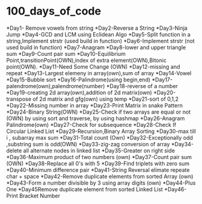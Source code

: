 # 100_days_of_code
*Day1- Remove vowels from string
*Day2-Reverse a String
*Day3-Ninja Jump 
*Day4-GCD and LCM using Eclidean Algo
*Day5-Split function in a string,Implement strstr (used build in function)
*Day6-Implement strstr (not used build in function)
*Day7-Anagram
*Day8-lower and upper triangle sum
*Day9-Count pair sum
*Day10-Equilibrium Point,transitionPoint(OWN),index of extra element(OWN),Bitonic point(OWN).
*Day11-Need Some Change (OWN)
*Day12-missing and repeat 
*Day13-Largest elemeny in array(own),sum of array
*Day14-Vowel
*Day15-Bubble sort
*Day16-Palindrome(using begin,end)
*Day17-palendrome(own),palendrome(number)
*Day18-reverse of a number
*Day19-creating 2d array(own),addition of 2d matrix(own)
*Day20-transpose of 2d matrix and gfg(own) using temp
*Day21-sort of 0,1,2
*Day22-Missing number in array
*Day23-Print Matrix in snake Pattern 
*Day24-Binary String(OWN)
*Day25-Check if two arrays are equal or not (OWN) by using sort and traverse, by using hashmap
*Day26-Anagram Palindrome(own)
*Day27-Check for subsequence 
*Day28-Check If Circular Linked List 
*Day29-Recursion,Binary Array Sorting 
*Day30-max till i , subarray max sum
*Day31-Total count (Own)
*Day32-Exceptionally odd ,substring sum is odd(OWN)
*Day33-zig-zag conversion of array
*Day34-delete all alternate nodes  in linked list 
*Day35-Greater on right side 
*Day36-Maximum product of two numbers (own)
*Day37-Count pair sum (OWN)
*Day38-Replace all 0's with 5 
*Day39-Find triplets with zero sum 
*Day40-Minimum difference pair 
*Day41-String Reversal elimate repeate char + space
*Day42-Remove duplicate elements from sorted Array (own)
*Day43-Form a number divisible by 3 using array digits (own)
*Day44-Plus One 
*Day45Remove duplicate element from sorted Linked List
*Day46-Print Bracket Number 
